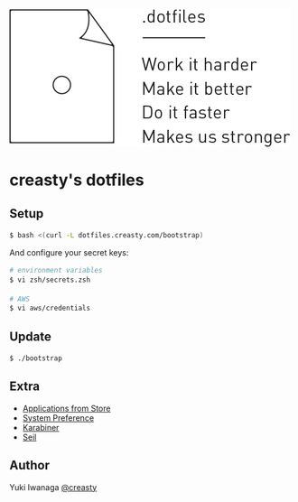 ![dotfiles -- Work it harder, make it better, do it faster, makes us stronger](./docs/images/dotfiles.png)


creasty's dotfiles
==================

Setup
-----

```sh
$ bash <(curl -L dotfiles.creasty.com/bootstrap)
```

And configure your secret keys:

```sh
# environment variables
$ vi zsh/secrets.zsh

# AWS
$ vi aws/credentials
```


Update
------

```sh
$ ./bootstrap
```


Extra
-----

- [Applications from Store](./docs/apps_from_store.md)
- [System Preference](./docs/system_preference.md)
- [Karabiner](./docs/karabiner.md)
- [Seil](./docs/seil.md)


Author
------

Yuki Iwanaga [@creasty](https://github.com/creasty)
